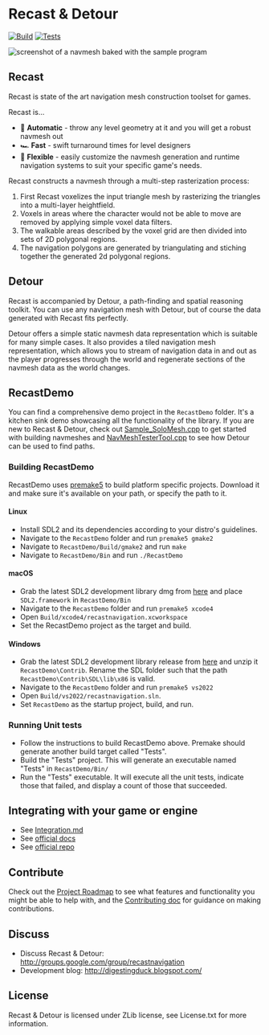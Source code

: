 
Recast & Detour
===============

[![Build](https://github.com/recastnavigation/recastnavigation/actions/workflows/Build.yaml/badge.svg)](https://github.com/recastnavigation/recastnavigation/actions/workflows/Build.yaml)
[![Tests](https://github.com/recastnavigation/recastnavigation/actions/workflows/Tests.yaml/badge.svg)](https://github.com/recastnavigation/recastnavigation/actions/workflows/Tests.yaml)

![screenshot of a navmesh baked with the sample program](/Docs/Images/screenshot.png)

## Recast

Recast is state of the art navigation mesh construction toolset for games.

Recast is...
* 🤖 **Automatic** - throw any level geometry at it and you will get a robust navmesh out
* 🏎️ **Fast** - swift turnaround times for level designers
* 🧘 **Flexible** - easily customize the navmesh generation and runtime navigation systems to suit your specific game's needs.

Recast constructs a navmesh through a multi-step rasterization process:

1. First Recast voxelizes the input triangle mesh by rasterizing the triangles into a multi-layer heightfield. 
2. Voxels in areas where the character would not be able to move are removed by applying simple voxel data filters.
3. The walkable areas described by the voxel grid are then divided into sets of 2D polygonal regions.
4. The navigation polygons are generated by triangulating and stiching together the generated 2d polygonal regions.

## Detour

Recast is accompanied by Detour, a path-finding and spatial reasoning toolkit. You can use any navigation mesh with Detour, but of course the data generated with Recast fits perfectly.

Detour offers a simple static navmesh data representation which is suitable for many simple cases.  It also provides a tiled navigation mesh representation, which allows you to stream of navigation data in and out as the player progresses through the world and regenerate sections of the navmesh data as the world changes.

## RecastDemo

You can find a comprehensive demo project in the `RecastDemo` folder. It's a kitchen sink demo showcasing all the functionality of the library. If you are new to Recast & Detour, check out [Sample_SoloMesh.cpp](/RecastDemo/Source/Sample_SoloMesh.cpp) to get started with building navmeshes and [NavMeshTesterTool.cpp](/RecastDemo/Source/NavMeshTesterTool.cpp) to see how Detour can be used to find paths.

### Building RecastDemo

RecastDemo uses [premake5](http://premake.github.io/) to build platform specific projects. Download it and make sure it's available on your path, or specify the path to it.

#### Linux

- Install SDL2 and its dependencies according to your distro's guidelines.
- Navigate to the `RecastDemo` folder and run `premake5 gmake2`
- Navigate to `RecastDemo/Build/gmake2` and run `make`
- Navigate to `RecastDemo/Bin` and run `./RecastDemo`

#### macOS

- Grab the latest SDL2 development library dmg from [here](https://github.com/libsdl-org/SDL) and place `SDL2.framework` in `RecastDemo/Bin`
- Navigate to the `RecastDemo` folder and run `premake5 xcode4`
- Open `Build/xcode4/recastnavigation.xcworkspace`
- Set the RecastDemo project as the target and build.

#### Windows

- Grab the latest SDL2 development library release from [here](https://github.com/libsdl-org/SDL) and unzip it `RecastDemo\Contrib`.  Rename the SDL folder such that the path `RecastDemo\Contrib\SDL\lib\x86` is valid.
- Navigate to the `RecastDemo` folder and run `premake5 vs2022`
- Open `Build/vs2022/recastnavigation.sln`.
- Set `RecastDemo` as the startup project, build, and run.

### Running Unit tests

- Follow the instructions to build RecastDemo above.  Premake should generate another build target called "Tests".
- Build the "Tests" project.  This will generate an executable named "Tests" in `RecastDemo/Bin/`
- Run the "Tests" executable.  It will execute all the unit tests, indicate those that failed, and display a count of those that succeeded.

## Integrating with your game or engine

- See [Integration.md](Integration.md)
- See [official docs](https://recastnav.com)
- See [official repo](https://github.com/recastnavigation/recastnavigation)

## Contribute

Check out the [Project Roadmap](Roadmap.md) to see what features and functionality you might be able to help with, and the [Contributing doc](CONTRIBUTING.md) for guidance on making contributions.

## Discuss

- Discuss Recast & Detour: http://groups.google.com/group/recastnavigation
- Development blog: http://digestingduck.blogspot.com/

## License

Recast & Detour is licensed under ZLib license, see License.txt for more information.
